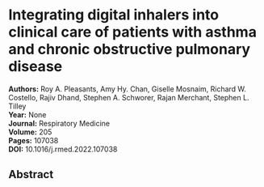 # Integrating digital inhalers into clinical care of patients with asthma and chronic obstructive pulmonary disease

**Authors:** Roy A. Pleasants, Amy Hy. Chan, Giselle Mosnaim, Richard W. Costello, Rajiv Dhand, Stephen A. Schworer, Rajan Merchant, Stephen L. Tilley  
**Year:** None  
**Journal:** Respiratory Medicine  
**Volume:** 205  
**Pages:** 107038  
**DOI:** 10.1016/j.rmed.2022.107038  

## Abstract


